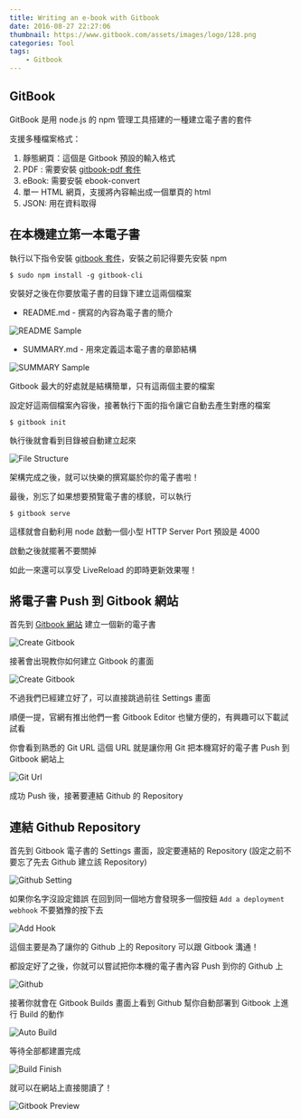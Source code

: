 ```yaml
---
title: Writing an e-book with Gitbook
date: 2016-08-27 22:27:06
thumbnail: https://www.gitbook.com/assets/images/logo/128.png
categories: Tool
tags:
	- Gitbook
---
```


## GitBook

GitBook 是用 node.js 的 npm 管理工具搭建的一種建立電子書的套件

支援多種檔案格式：

1. 靜態網頁：這個是 Gitbook 預設的輸入格式
2. PDF : 需要安裝 [gitbook-pdf 套件](https://github.com/GitbookIO/gitbook-pdf)
3. eBook: 需要安裝 ebook-convert
4. 單一 HTML 網頁，支援將內容輸出成一個單頁的 html
5. JSON: 用在資料取得

<!-- more -->

## 在本機建立第一本電子書

執行以下指令安裝 [gitbook 套件](https://github.com/GitbookIO/gitbook)，安裝之前記得要先安裝 npm

	$ sudo npm install -g gitbook-cli

安裝好之後在你要放電子書的目錄下建立這兩個檔案

- README.md - 撰寫的內容為電子書的簡介

![README Sample](images/READEME.png)

- SUMMARY.md - 用來定義這本電子書的章節結構

![SUMMARY Sample](images/SUMMARY.png)

Gitbook 最大的好處就是結構簡單，只有這兩個主要的檔案

設定好這兩個檔案內容後，接著執行下面的指令讓它自動去產生對應的檔案

	$ gitbook init

執行後就會看到目錄被自動建立起來

![File Structure](images/file-structure.png)

架構完成之後，就可以快樂的撰寫屬於你的電子書啦！

最後，別忘了如果想要預覽電子書的樣貌，可以執行

	$ gitbook serve

這樣就會自動利用 node 啟動一個小型 HTTP Server Port 預設是 4000

啟動之後就擺著不要關掉

如此一來還可以享受 LiveReload 的即時更新效果喔！

## 將電子書 Push 到 Gitbook 網站

首先到 [Gitbook 網站](https://www.gitbook.io) 建立一個新的電子書

![Create Gitbook](images/create-gitbook.png)

接著會出現教你如何建立 Gitbook 的畫面

![Create Gitbook](images/turtor-gitbook.png)

不過我們已經建立好了，可以直接跳過前往 Settings 畫面

順便一提，官網有推出他們一套 Gitbook Editor 也蠻方便的，有興趣可以下載試試看

你會看到熟悉的 Git URL 這個 URL 就是讓你用 Git 把本機寫好的電子書 Push 到 Gitbook 網站上

![Git Url](images/git-url.png)

成功 Push 後，接著要連結 Github 的 Repository

## 連結 Github Repository

首先到 Gitbook 電子書的 Settings 畫面，設定要連結的 Repository (設定之前不要忘了先去 Github 建立該 Repository)

![Github Setting](images/github-setting.png)

如果你名字沒設定錯誤 在回到同一個地方會發現多一個按鈕 `Add a deployment webhook` 不要猶豫的按下去

![Add Hook](images/add-webhook.png)

這個主要是為了讓你的 Github 上的 Repository 可以跟 Gitbook 溝通！

都設定好了之後，你就可以嘗試把你本機的電子書內容 Push 到你的 Github 上

![Github](images/github.png)

接著你就會在 Gitbook Builds 畫面上看到 Github 幫你自動部署到 Gitbook 上進行 Build 的動作

![Auto Build](images/auto-build.png)

等待全部都建置完成

![Build Finish](images/build-finish.png)

就可以在網站上直接閱讀了！

![Gitbook Preview](images/gitbook-preview.png)

